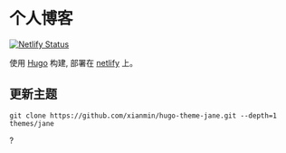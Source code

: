 # 个人博客
[![Netlify Status](https://api.netlify.com/api/v1/badges/6724e1cd-20ce-4f86-896b-1073301b7529/deploy-status)](https://app.netlify.com/sites/elated-goldstine-2117ce/deploys)

使用 [Hugo](https://gohugo.io/) 构建, 部署在 [netlify](https://www.netlify.com/) 上。


## 更新主题
`git clone https://github.com/xianmin/hugo-theme-jane.git --depth=1 themes/jane`

?
